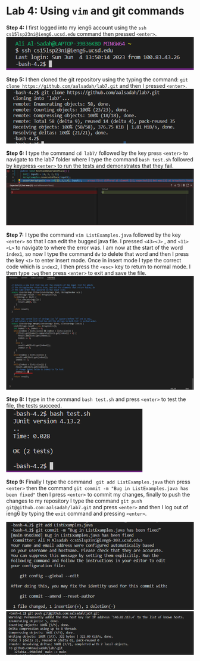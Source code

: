 # Lab 4: Using ```vim``` and git commands

**Step 4:** I first logged into my ieng6 account using the ```ssh cs15lsp23ni@ieng6.ucsd.edu``` command then pressed ```<enter>```.
![Image](login.png)

**Step 5:** I then cloned the git repository using the typing the command: ```git clone https://github.com/aalsadah/lab7.git``` and then I pressed ```<enter>```. 
![Image](clone.png)

**Step 6:** I type the command ```cd lab7/``` followed by the key press ```<enter>``` to navigate to the lab7 folder where I type the command ```bash test.sh``` followed by keypress ```<enter>``` to run the tests and demonstrates that they fail. 
![Image](fail.png)

**Step 7:** I type the command ```vim ListExamples.java``` followed by the key ```<enter>``` so that I can edit the bugged java file. I pressed ```<43><J>``` , and ```<11><L>``` to navigate to where the error was. I am now at the start of the word ```index1```, so now I type the command ```dw``` to delete that word and then I press the key ```<I>``` to enter insert mode. Once in insert mode I type the correct code which is ```index2```, I then press the ```<esc>``` key to return to normal mode. I then type ```:wq``` then press ```<enter>``` to exit and save the file. 
![Image](vim.png)

**Step 8:** I type in the command ```bash test.sh``` and press ```<enter>``` to test the file, the tests succeed. 
![Image](good.png)

**Step 9:** Finally I type the command ``` git add ListExamples.java``` then press ```<enter>```  then the command ```git commit -m "Bug in ListExamples.java has been fixed"``` then I press ```<enter>``` to commit my changes, finally to push the changes to my repository I type the command ```git push git@github.com:aalsadah/lab7.git``` and press ```<enter>``` and then I log out of ieng6 by typing the ```exit``` command and pressing ```<enter>```. 

![Image](commit.png)
![Image](push.png)
